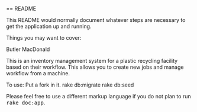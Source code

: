 == README

This README would normally document whatever steps are necessary to get the
application up and running.

Things you may want to cover:

Butler MacDonald

This is an inventory management system for a plastic recycling facility based on their workflow.
This allows you to create new jobs and manage workflow from a machine.

To use:
Put a fork in it.
rake db:migrate
rake db:seed

Please feel free to use a different markup language if you do not plan to run
<tt>rake doc:app</tt>.
